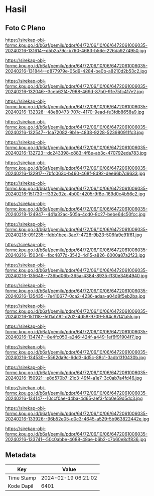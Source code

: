 # Hasil

## Foto C Plano

https://sirekap-obj-formc.kpu.go.id/b6af/pemilu/pdpr/64/72/06/10/06/6472061006035-20240216-131614--d5b2a79c-b760-4683-b56e-226da9274950.jpg

https://sirekap-obj-formc.kpu.go.id/b6af/pemilu/pdpr/64/72/06/10/06/6472061006035-20240216-131844--d877979e-05d9-4284-be0b-a8210d2b53c2.jpg

https://sirekap-obj-formc.kpu.go.id/b6af/pemilu/pdpr/64/72/06/10/06/6472061006035-20240216-132046--3ceb62f4-7968-469d-87b0-91e75fc417e2.jpg

https://sirekap-obj-formc.kpu.go.id/b6af/pemilu/pdpr/64/72/06/10/06/6472061006035-20240216-132328--48e80473-707c-4170-9ead-fe3fdb8658a9.jpg

https://sirekap-obj-formc.kpu.go.id/b6af/pemilu/pdpr/64/72/06/10/06/6472061006035-20240216-132547--1ca72082-9b1e-4838-9228-523980911fc3.jpg

https://sirekap-obj-formc.kpu.go.id/b6af/pemilu/pdpr/64/72/06/10/06/6472061006035-20240216-132723--dc243398-c883-4f8e-ab3c-470792eda783.jpg

https://sirekap-obj-formc.kpu.go.id/b6af/pemilu/pdpr/64/72/06/10/06/6472061006035-20240216-132917--7bfc063c-b460-468f-8d92-dee66b7d6633.jpg

https://sirekap-obj-formc.kpu.go.id/b6af/pemilu/pdpr/64/72/06/10/06/6472061006035-20240216-151730--f332e32e-4b00-4205-9f8e-169d0c4b56c2.jpg

https://sirekap-obj-formc.kpu.go.id/b6af/pemilu/pdpr/64/72/06/10/06/6472061006035-20240218-124947--441a32ac-505a-4cd0-8c27-bebe64c50fcc.jpg

https://sirekap-obj-formc.kpu.go.id/b6af/pemilu/pdpr/64/72/06/10/06/6472061006035-20240218-091235--fdbb1bee-3ae7-4728-9b23-506fa9e91f61.jpg

https://sirekap-obj-formc.kpu.go.id/b6af/pemilu/pdpr/64/72/06/10/06/6472061006035-20240216-150348--fbc4877d-3542-4d15-a826-6000a87a2f23.jpg

https://sirekap-obj-formc.kpu.go.id/b6af/pemilu/pdpr/64/72/06/10/06/6472061006035-20240216-135648--736bd06b-365a-4384-8935-ff30e3464940.jpg

https://sirekap-obj-formc.kpu.go.id/b6af/pemilu/pdpr/64/72/06/10/06/6472061006035-20240216-135435--7e410677-0ca2-4236-adaa-a04d8f5eb2ba.jpg

https://sirekap-obj-formc.kpu.go.id/b6af/pemilu/pdpr/64/72/06/10/06/6472061006035-20240216-151118--501ab19f-d2d2-4d58-9709-564c67f41a55.jpg

https://sirekap-obj-formc.kpu.go.id/b6af/pemilu/pdpr/64/72/06/10/06/6472061006035-20240216-134747--8e4fc050-a246-424f-a449-1ef6f91904f7.jpg

https://sirekap-obj-formc.kpu.go.id/b6af/pemilu/pdpr/64/72/06/10/06/6472061006035-20240216-134530--5562da9c-6dd3-4d5c-88c1-3adb1310430b.jpg

https://sirekap-obj-formc.kpu.go.id/b6af/pemilu/pdpr/64/72/06/10/06/6472061006035-20240216-150921--e8d570b7-21c3-49f4-a1e7-3c0ab7a4fd46.jpg

https://sirekap-obj-formc.kpu.go.id/b6af/pemilu/pdpr/64/72/06/10/06/6472061006035-20240216-134147--10ccf0ae-d4ba-4d65-aef3-fcb0e59d5dc3.jpg

https://sirekap-obj-formc.kpu.go.id/b6af/pemilu/pdpr/64/72/06/10/06/6472061006035-20240216-133926--96b52e05-d0c3-4645-a529-5b963822442e.jpg

https://sirekap-obj-formc.kpu.go.id/b6af/pemilu/pdpr/64/72/06/10/06/6472061006035-20240216-133741--50c0abbe-4688-48ae-b6b2-c7b60e8df836.jpg


## Metadata

| Key        | Value               |
| ---------- | ------------------- |
| Time Stamp | 2024-02-19 06:21:02 |
| Kode Dapil | 6401                |



